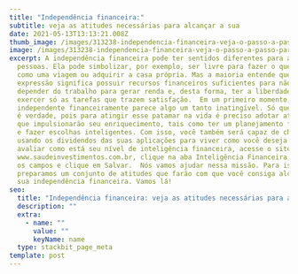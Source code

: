```yaml
---
title: "Independência financeira:"
subtitle: veja as atitudes necessárias para alcançar a sua
date: 2021-05-13T13:13:21.008Z
thumb_image: /images/313238-independencia-financeira-veja-o-passo-a-passo-para-alcancar-a-sua.jpg
image: /images/313238-independencia-financeira-veja-o-passo-a-passo-para-alcancar-a-sua.jpg
excerpt: A independência financeira pode ter sentidos diferentes para as
  pessoas. Ela pode simbolizar, por exemplo, ser livre para fazer o que quiser,
  como uma viagem ou adquirir a casa própria. Mas a maioria entende que essa
  expressão significa possuir recursos financeiros suficientes para não ter que
  depender do trabalho para gerar renda e, desta forma, ter a liberdade de
  exercer só as tarefas que trazem satisfação.  Em um primeiro momento, ser
  independente financeiramente parece algo um tanto inatingível. Só que isso não
  é verdade, pois para atingir esse patamar na vida é preciso adotar atitudes
  que impulsionarão seu enriquecimento, tais como ter um planejamento financeiro
  e fazer escolhas inteligentes. Com isso, você também será capaz de chegar lá,
  usando os dividendos das suas aplicações para viver como você deseja.  Para
  avaliar como está seu nível de inteligência financeira, acesse o site
  www.saudeinvestimentos.com.br, clique na aba Inteligência Financeira, preencha
  os campos e clique em Salvar.  Nós vamos ajudar nessa missão. Para isso,
  preparamos um conjunto de atitudes que farão com que você consiga alcançar a
  sua independência financeira. Vamos lá!
seo:
  title: "Independência financeira: veja as atitudes necessárias para alcançar a sua"
  description: ""
  extra:
    - name: ""
      value: ""
      keyName: name
  type: stackbit_page_meta
template: post
---
```

